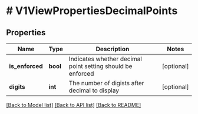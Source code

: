 # # V1ViewPropertiesDecimalPoints

## Properties

Name | Type | Description | Notes
------------ | ------------- | ------------- | -------------
**is_enforced** | **bool** | Indicates whether decimal point setting should be enforced | [optional] 
**digits** | **int** | The number of digists after decimal to display | [optional] 

[[Back to Model list]](../../README.md#documentation-for-models) [[Back to API list]](../../README.md#documentation-for-api-endpoints) [[Back to README]](../../README.md)


